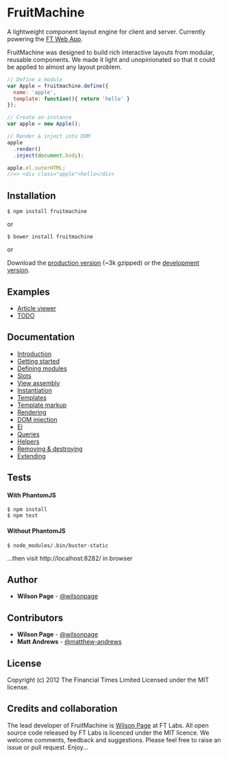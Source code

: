 # FruitMachine

A lightweight component layout engine for client and server. Currently powering the [FT Web App](http://apps.ft.com/ftwebapp/).

FruitMachine was designed to build rich interactive layouts from modular, reusable components. We made it light and unopinionated so that it could be applied to almost any layout problem.

```js
// Define a module
var Apple = fruitmachine.define({
  name: 'apple',
  template: function(){ return 'hello' }
});

// Create an instance
var apple = new Apple();

// Render & inject into DOM
apple
  .render()
  .inject(document.body);

apple.el.outerHTML;
//=> <div class="apple">hello</div>
```

## Installation

```
$ npm install fruitmachine
```

or

```
$ bower install fruitmachine
```

or

Download the [production version][min] (~3k gzipped) or the [development version][max].

[min]: http://github.com/ftlabs/fruitmachine/raw/master/build/fruitmachine.min.js
[max]: http://github.com/ftlabs/fruitmachine/raw/master/build/fruitmachine.js

## Examples

- [Article viewer](http://ftlabs.github.io/fruitmachine/examples/article-viewer/)
- [TODO](http://ftlabs.github.io/fruitmachine/examples/todo/)

## Documentation

- [Introduction](docs/introduction.md)
- [Getting started](docs/getting-started.md)
- [Defining modules](docs/defining-modules.md)
- [Slots](docs/slots.md)
- [View assembly](docs/layout-assembly.md)
- [Instantiation](docs/module-instantiation.md)
- [Templates](docs/templates.md)
- [Template markup](docs/template-markup.md)
- [Rendering](docs/rendering.md)
- [DOM injection](docs/injection.md)
- [El](docs/module-el.md)
- [Queries](docs/queries.md)
- [Helpers](docs/module-helpers.md)
- [Removing & destroying](docs/removing-and-destroying.md)
- [Extending](docs/extending-modules.md)

## Tests

#### With PhantomJS

```
$ npm install
$ npm test
```

#### Without PhantomJS

```
$ node_modules/.bin/buster-static
```

...then visit http://localhost:8282/ in browser

## Author

- **Wilson Page** - [@wilsonpage](http://github.com/wilsonpage)

## Contributors

- **Wilson Page** - [@wilsonpage](http://github.com/wilsonpage)
- **Matt Andrews** - [@matthew-andrews](http://github.com/matthew-andrews)

## License
Copyright (c) 2012 The Financial Times Limited
Licensed under the MIT license.

## Credits and collaboration

The lead developer of FruitMachine is [Wilson Page](http://github.com/wilsonpage) at FT Labs. All open source code released by FT Labs is licenced under the MIT licence. We welcome comments, feedback and suggestions. Please feel free to raise an issue or pull request. Enjoy...